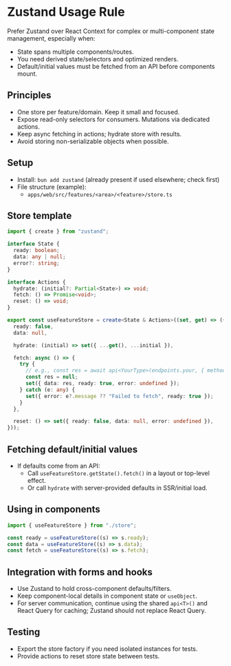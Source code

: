 # Zustand Usage Rule

Prefer Zustand over React Context for complex or multi-component state management, especially when:
- State spans multiple components/routes.
- You need derived state/selectors and optimized renders.
- Default/initial values must be fetched from an API before components mount.

## Principles
- One store per feature/domain. Keep it small and focused.
- Expose read-only selectors for consumers. Mutations via dedicated actions.
- Keep async fetching in actions; hydrate store with results.
- Avoid storing non-serializable objects when possible.

## Setup
- Install: `bun add zustand` (already present if used elsewhere; check first)
- File structure (example):
  - `apps/web/src/features/<area>/<feature>/store.ts`

## Store template
```ts
import { create } from "zustand";

interface State {
  ready: boolean;
  data: any | null;
  error?: string;
}

interface Actions {
  hydrate: (initial?: Partial<State>) => void;
  fetch: () => Promise<void>;
  reset: () => void;
}

export const useFeatureStore = create<State & Actions>((set, get) => ({
  ready: false,
  data: null,

  hydrate: (initial) => set({ ...get(), ...initial }),

  fetch: async () => {
    try {
      // e.g., const res = await api<YourType>(endpoints.your, { method: 'GET' })
      const res = null;
      set({ data: res, ready: true, error: undefined });
    } catch (e: any) {
      set({ error: e?.message ?? "Failed to fetch", ready: true });
    }
  },

  reset: () => set({ ready: false, data: null, error: undefined }),
}));
```

## Fetching default/initial values
- If defaults come from an API:
  - Call `useFeatureStore.getState().fetch()` in a layout or top-level effect.
  - Or call `hydrate` with server-provided defaults in SSR/initial load.

## Using in components
```ts
import { useFeatureStore } from "./store";

const ready = useFeatureStore((s) => s.ready);
const data = useFeatureStore((s) => s.data);
const fetch = useFeatureStore((s) => s.fetch);
```

## Integration with forms and hooks
- Use Zustand to hold cross-component defaults/filters.
- Keep component-local details in component state or `useObject`.
- For server communication, continue using the shared `api<T>()` and React Query for caching; Zustand should not replace React Query.

## Testing
- Export the store factory if you need isolated instances for tests.
- Provide actions to reset store state between tests.
